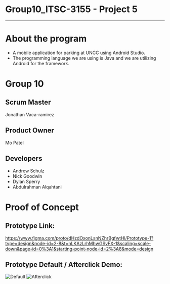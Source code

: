 # Group10_ITSC-3155 - Project 5
***

# About the program
- A mobile application for parking at UNCC using Android Studio.
- The programming language we are using is Java and we are utilizing Android for the framework.

# Group 10
## Scrum Master
Jonathan Vaca-ramirez

## Product Owner
Mo Patel

## Developers
- Andrew Schulz
- Nick Goodwin
- Dylan Sperry
- Abdulrahman Alqahtani
  
# Proof of Concept
## Prototype Link: 
https://www.figma.com/proto/dHzdOxonLsnNZhrBgfwtHl/Prototype-1?type=design&node-id=2-8&t=nLKAzLrhMhwGSvFX-1&scaling=scale-down&page-id=0%3A1&starting-point-node-id=2%3A8&mode=design

## Prototype Default / Afterclick Demo:
![Default](https://github.com/Group10-Parking-Availability/Project-4/assets/103215505/e9bf4a5c-ef72-4686-9438-78c10516ae89)
![Afterclick](https://github.com/Group10-Parking-Availability/Project-4/assets/103215505/e879bd9d-69a2-47a0-9c78-656ab1d3a8b4)


